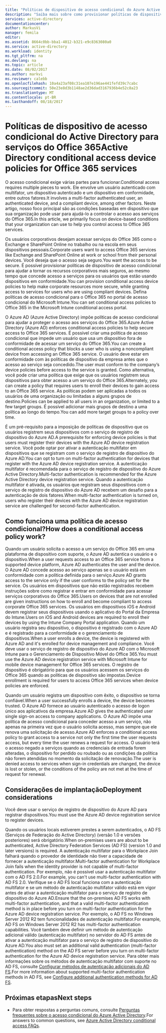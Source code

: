 ```yaml
---
title: "Políticas de dispositivo de acesso condicional do Azure Active Directory para serviços do Office 365 | Microsoft Docs"
description: "Saiba mais sobre como provisionar políticas de dispositivo de acesso condicional para ajudar a tornar os recursos corporativos mais seguros, ao mesmo tempo que mantém a conformidade do usuário e o acesso a serviços."
services: active-directory
documentationcenter: 
author: MarkusVi
manager: femila
editor: 
ms.assetid: 8664c0bb-bba1-4012-b321-e9c8363080a0
ms.service: active-directory
ms.workload: identity
ms.tgt_pltfrm: na
ms.devlang: na
ms.topic: article
ms.date: 08/02/2017
ms.author: markvi
ms.reviewer: calebb
ms.openlocfilehash: 10a4a23af08c31ea107e196ae441fefd39c7cabc
ms.sourcegitcommit: 50e23e8d3b1148ae2d36dad3167936b4e52c8a23
ms.translationtype: MT
ms.contentlocale: pt-BR
ms.lasthandoff: 08/18/2017
---
```

# <a name="active-directory-conditional-access-device-policies-for-office-365-services"></a><span data-ttu-id="fc676-103">Políticas de dispositivo de acesso condicional do Active Directory para serviços do Office 365</span><span class="sxs-lookup"><span data-stu-id="fc676-103">Active Directory conditional access device policies for Office 365 services</span></span>

<span data-ttu-id="fc676-104">O acesso condicional exige várias partes para funcionar.</span><span class="sxs-lookup"><span data-stu-id="fc676-104">Conditional access requires multiple pieces to work.</span></span> <span data-ttu-id="fc676-105">Ele envolve um usuário autenticado com multifator, um dispositivo autenticado e um dispositivo em conformidade, entre outros fatores.</span><span class="sxs-lookup"><span data-stu-id="fc676-105">It involves a multi-factor authenticated user, an authenticated device, and a compliant device, among other factors.</span></span> <span data-ttu-id="fc676-106">Neste artigo, nosso foco principal são as condições baseadas em dispositivo que sua organização pode usar para ajudá-lo a controlar o acesso aos serviços do Office 365.</span><span class="sxs-lookup"><span data-stu-id="fc676-106">In this article, we primarily focus on device-based conditions that your organization can use to help you control access to Office 365 services.</span></span> 

<span data-ttu-id="fc676-107">Os usuários corporativos desejam acessar serviços do Office 365 como o Exchange e SharePoint Online no trabalho ou na escola em seus dispositivos pessoais.</span><span class="sxs-lookup"><span data-stu-id="fc676-107">Corporate users want to access Office 365 services like Exchange and SharePoint Online at work or school from their personal devices.</span></span> <span data-ttu-id="fc676-108">Você deseja que o acesso seja seguro.</span><span class="sxs-lookup"><span data-stu-id="fc676-108">You want the access to be secure.</span></span> <span data-ttu-id="fc676-109">É possível provisionar políticas de dispositivo de acesso condicional para ajudar a tornar os recursos corporativos mais seguros, ao mesmo tempo que concede acesso a serviços para os usuários que estão usando dispositivos em conformidade.</span><span class="sxs-lookup"><span data-stu-id="fc676-109">You can provision conditional access device policies to help make corporate resources more secure, while granting access to services for users who are using compliant devices.</span></span> <span data-ttu-id="fc676-110">Defina políticas de acesso condicional para o Office 365 no portal de acesso condicional do Microsoft Intune.</span><span class="sxs-lookup"><span data-stu-id="fc676-110">You can set conditional access policies to Office 365 in the Microsoft Intune conditional access portal.</span></span>

<span data-ttu-id="fc676-111">O Azure AD (Azure Active Directory) impõe políticas de acesso condicional para ajudar a proteger o acesso aos serviços do Office 365.</span><span class="sxs-lookup"><span data-stu-id="fc676-111">Azure Active Directory (Azure AD) enforces conditional access policies to help secure access to Office 365 services.</span></span> <span data-ttu-id="fc676-112">É possível criar uma política de acesso condicional que impede um usuário que usa um dispositivo fora de conformidade de acessar um serviço do Office 365.</span><span class="sxs-lookup"><span data-stu-id="fc676-112">You can create a conditional access policy that blocks a user who is using a noncompliant device from accessing an Office 365 service.</span></span> <span data-ttu-id="fc676-113">O usuário deve estar em conformidade com às políticas de dispositivo da empresa antes que o acesso ao serviço seja concedido.</span><span class="sxs-lookup"><span data-stu-id="fc676-113">The user must conform to the company’s device policies before access to the service is granted.</span></span> <span data-ttu-id="fc676-114">Como alternativa, você pode criar uma política que exige que os usuários registrem seus dispositivos para obter acesso a um serviço do Office 365.</span><span class="sxs-lookup"><span data-stu-id="fc676-114">Alternately, you can create a policy that requires users to enroll their devices to gain access to an Office 365 service.</span></span> <span data-ttu-id="fc676-115">As políticas podem ser aplicadas a todos os usuários de uma organização ou limitadas a alguns grupos de destino.</span><span class="sxs-lookup"><span data-stu-id="fc676-115">Policies can be applied to all users in an organization, or limited to a few target groups.</span></span> <span data-ttu-id="fc676-116">É possível adicionar mais grupos de destino a uma política ao longo do tempo.</span><span class="sxs-lookup"><span data-stu-id="fc676-116">You can add more target groups to a policy over time.</span></span>

<span data-ttu-id="fc676-117">É um pré-requisito para a imposição de políticas de dispositivo que os usuários registrem seus dispositivos com o serviço de registro de dispositivo do Azure AD.</span><span class="sxs-lookup"><span data-stu-id="fc676-117">A prerequisite for enforcing device policies is that users must register their devices with the Azure AD device registration service.</span></span> <span data-ttu-id="fc676-118">Você pode optar por ativar a autenticação multifator em dispositivos que se registram com o serviço de registro de dispositivo do Azure AD.</span><span class="sxs-lookup"><span data-stu-id="fc676-118">You can opt to turn on multi-factor authentication for devices that register with the Azure AD device registration service.</span></span> <span data-ttu-id="fc676-119">A autenticação multifator é recomendada para o serviço de registro de dispositivo do Azure Active Directory.</span><span class="sxs-lookup"><span data-stu-id="fc676-119">Multi-factor authentication is recommended for the Azure Active Directory device registration service.</span></span> <span data-ttu-id="fc676-120">Quando a autenticação multifator é ativada, os usuários que registram seus dispositivos com o serviço de registro de dispositivo do Azure AD recebem um desafio para a autenticação de dois fatores.</span><span class="sxs-lookup"><span data-stu-id="fc676-120">When multi-factor authentication is turned on, users who register their devices with the Azure AD device registration service are challenged for second-factor authentication.</span></span>

## <a name="how-does-a-conditional-access-policy-work"></a><span data-ttu-id="fc676-121">Como funciona uma política de acesso condicional?</span><span class="sxs-lookup"><span data-stu-id="fc676-121">How does a conditional access policy work?</span></span>

<span data-ttu-id="fc676-122">Quando um usuário solicita o acesso a um serviço do Office 365 em uma plataforma de dispositivo com suporte, o Azure AD autentica o usuário e o dispositivo.</span><span class="sxs-lookup"><span data-stu-id="fc676-122">When a user requests access to an Office 365 service from a supported device platform, Azure AD authenticates the user and the device.</span></span> <span data-ttu-id="fc676-123">O Azure AD concede acesso ao serviço apenas se o usuário está em conformidade com a política definida para o serviço.</span><span class="sxs-lookup"><span data-stu-id="fc676-123">Azure AD grants access to the service only if the user conforms to the policy set for the service.</span></span> <span data-ttu-id="fc676-124">Os usuários em dispositivos que não estão registrados recebem instruções sobre como registrar e entrar em conformidade para acessar serviços corporativos do Office 365.</span><span class="sxs-lookup"><span data-stu-id="fc676-124">Users on devices that are not enrolled are given instructions on how to enroll and become compliant to access corporate Office 365 services.</span></span> <span data-ttu-id="fc676-125">Os usuários em dispositivos iOS e Android devem registrar seus dispositivos usando o aplicativo do Portal da Empresa do Intune.</span><span class="sxs-lookup"><span data-stu-id="fc676-125">Users on iOS and Android devices are required to enroll their devices by using the Intune Company Portal application.</span></span> <span data-ttu-id="fc676-126">Quando um usuário registra seu dispositivo, o dispositivo é registrado com o Azure AD e é registrado para a conformidade e o gerenciamento de dispositivos.</span><span class="sxs-lookup"><span data-stu-id="fc676-126">When a user enrolls a device, the device is registered with Azure AD and it's enrolled for device management and compliance.</span></span> <span data-ttu-id="fc676-127">Você deve usar o serviço de registro de dispositivo do Azure AD com o Microsoft Intune para o Gerenciamento de Dispositivo Móvel do Office 365.</span><span class="sxs-lookup"><span data-stu-id="fc676-127">You must use the Azure AD device registration service with Microsoft Intune for mobile device management for Office 365 services.</span></span> <span data-ttu-id="fc676-128">O registro de dispositivo é obrigatório para que os usuários acessem os serviços do Office 365 quando as políticas de dispositivo são impostas.</span><span class="sxs-lookup"><span data-stu-id="fc676-128">Device enrollment is required for users to access Office 365 services when device policies are enforced.</span></span>

<span data-ttu-id="fc676-129">Quando um usuário registra um dispositivo com êxito, o dispositivo se torna confiável.</span><span class="sxs-lookup"><span data-stu-id="fc676-129">When a user successfully enrolls a device, the device becomes trusted.</span></span> <span data-ttu-id="fc676-130">O Azure AD fornece ao usuário autenticado o acesso de logon único aos aplicativos da empresa.</span><span class="sxs-lookup"><span data-stu-id="fc676-130">Azure AD gives the authenticated user single sign-on access to company applications.</span></span> <span data-ttu-id="fc676-131">O Azure AD impõe uma política de acesso condicional para conceder acesso a um serviço, não apenas na primeira vez que o usuário solicita acesso, mas sempre que ele renova uma solicitação de acesso.</span><span class="sxs-lookup"><span data-stu-id="fc676-131">Azure AD enforces a conditional access policy to grant access to a service not only the first time the user requests access, but every time the user renews a request for access.</span></span> <span data-ttu-id="fc676-132">O usuário terá o acesso negado a serviços quando as credenciais de entrada forem alteradas, o dispositivo for perdido ou roubado ou as condições da política não forem atendidas no momento da solicitação de renovação.</span><span class="sxs-lookup"><span data-stu-id="fc676-132">The user is denied access to services when sign-in credentials are changed, the device is lost or stolen, or the conditions of the policy are not met at the time of request for renewal.</span></span>

## <a name="deployment-considerations"></a><span data-ttu-id="fc676-133">Considerações de implantação</span><span class="sxs-lookup"><span data-stu-id="fc676-133">Deployment considerations</span></span>

<span data-ttu-id="fc676-134">Você deve usar o serviço de registro de dispositivo do Azure AD para registrar dispositivos.</span><span class="sxs-lookup"><span data-stu-id="fc676-134">You must use the Azure AD device registration service to register devices.</span></span>

<span data-ttu-id="fc676-135">Quando os usuários locais estiverem prestes a serem autenticados, o AD FS (Serviços de Federação do Active Directory) (versão 1.0 e versões posteriores) será obrigatório.</span><span class="sxs-lookup"><span data-stu-id="fc676-135">When on-premises users are about to be authenticated, Active Directory Federation Services (AD FS) (version 1.0 and later versions) is required.</span></span> <span data-ttu-id="fc676-136">A autenticação multifator para o Workplace Join falhará quando o provedor de identidade não tiver a capacidade de fornecer a autenticação multifator.</span><span class="sxs-lookup"><span data-stu-id="fc676-136">Multi-factor authentication for Workplace Join fails when the identity provider is not capable of multi-factor authentication.</span></span> <span data-ttu-id="fc676-137">Por exemplo, não é possível usar a autenticação multifator com o AD FS 2.0.</span><span class="sxs-lookup"><span data-stu-id="fc676-137">For example, you can't use multi-factor authentication with AD FS 2.0.</span></span> <span data-ttu-id="fc676-138">Verifique se o AD FS local funciona com a autenticação multifator e se um método de autenticação multifator válido está em vigor antes de ativar a autenticação multifator para o serviço de registro de dispositivo do Azure AD.</span><span class="sxs-lookup"><span data-stu-id="fc676-138">Ensure that the on-premises AD FS works with multi-factor authentication, and that a valid multi-factor authentication method is in place before you turn on multi-factor authentication for the Azure AD device registration service.</span></span> <span data-ttu-id="fc676-139">Por exemplo, o AD FS no Windows Server 2012 R2 tem funcionalidades de autenticação multifator.</span><span class="sxs-lookup"><span data-stu-id="fc676-139">For example, AD FS on Windows Server 2012 R2 has multi-factor authentication capabilities.</span></span> <span data-ttu-id="fc676-140">Você também deve definir um método de autenticação adicional válido (autenticação multifator) no servidor do AD FS antes de ativar a autenticação multifator para o serviço de registro de dispositivo do Azure AD.</span><span class="sxs-lookup"><span data-stu-id="fc676-140">You also must set an additional valid authentication (multi-factor authentication) method on the AD FS server before you turn on multi-factor authentication for the Azure AD device registration service.</span></span> <span data-ttu-id="fc676-141">Para obter mais informações sobre os métodos de autenticação multifator com suporte no AD FS, consulte [Configurar métodos de autenticação adicionais do AD FS](/windows-server/identity/ad-fs/operations/configure-additional-authentication-methods-for-ad-fs).</span><span class="sxs-lookup"><span data-stu-id="fc676-141">For more information about supported multi-factor authentication methods in AD FS, see [Configure additional authentication methods for AD FS](/windows-server/identity/ad-fs/operations/configure-additional-authentication-methods-for-ad-fs).</span></span>

## <a name="next-steps"></a><span data-ttu-id="fc676-142">Próximas etapas</span><span class="sxs-lookup"><span data-stu-id="fc676-142">Next steps</span></span>

*   <span data-ttu-id="fc676-143">Para obter respostas a perguntas comuns, consulte [Perguntas frequentes sobre o acesso condicional do Azure Active Directory](active-directory-conditional-faqs.md).</span><span class="sxs-lookup"><span data-stu-id="fc676-143">For answers to common questions, see [Azure Active Directory conditional access FAQs](active-directory-conditional-faqs.md).</span></span>
